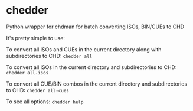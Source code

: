 # chedder
Python wrapper for chdman for batch converting ISOs, BIN/CUEs to CHD

It's pretty simple to use:

To convert all ISOs and CUEs in the current directory along with subdirectories to CHD:
`chedder all`

To convert all ISOs in the current directory and subdirectories to CHD:
`chedder all-isos`

To convert all CUE/BIN combos in the current directory and subdirectories to CHD:
`chedder all-cues`

To see all options:
`chedder help`

